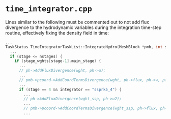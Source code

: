 # `time_integrator.cpp`

Lines similar to the following must be commented out to not add flux divergence to the hydrodynamic variables during the integration time-step routine, effectively fixing the density field in time:

```cpp
...
TaskStatus TimeIntegratorTaskList::IntegrateHydro(MeshBlock *pmb, int stage) {
  ...
  if (stage <= nstages) {
    if (stage_wghts[stage-1].main_stage) {
      ...
      // ph->AddFluxDivergence(wght, ph->u);
      ...
      // pmb->pcoord->AddCoordTermsDivergence(wght, ph->flux, ph->w, pf->bcc, ph->u);
      ...
      if (stage == 4 && integrator == "ssprk5_4") {
        ...
        // ph->AddFluxDivergence(wght_ssp, ph->u2);
        ...
        // pmb->pcoord->AddCoordTermsDivergence(wght_ssp, ph->flux, ph->w, pf->bcc, ph->u2);
        ...
```
